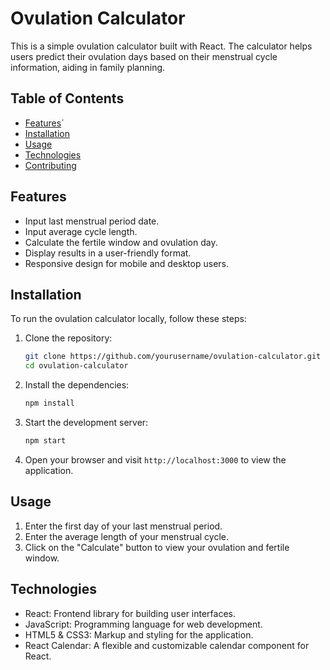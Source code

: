 # Ovulation Calculator 
This is a simple ovulation calculator built with React. The calculator helps users predict their ovulation days based on their menstrual cycle information, aiding in family planning.

## Table of Contents

- [Features](#features)´
- [Installation](#installation)
- [Usage](#usage)
- [Technologies](#technologies)
- [Contributing](#contributing)

## Features

- Input last menstrual period date.
- Input average cycle length.
- Calculate the fertile window and ovulation day.
- Display results in a user-friendly format.
- Responsive design for mobile and desktop users.

## Installation

To run the ovulation calculator locally, follow these steps:

1. Clone the repository:

    ```bash
    git clone https://github.com/yourusername/ovulation-calculator.git
    cd ovulation-calculator
    ```

2. Install the dependencies:

    ```bash
    npm install
    ```

3. Start the development server:

    ```bash
    npm start
    ```

4. Open your browser and visit `http://localhost:3000` to view the application.

## Usage

1. Enter the first day of your last menstrual period.
2. Enter the average length of your menstrual cycle.
3. Click on the "Calculate" button to view your ovulation and fertile window.

## Technologies

- React: Frontend library for building user interfaces.
- JavaScript: Programming language for web development.
- HTML5 & CSS3: Markup and styling for the application.
- React Calendar: A flexible and customizable calendar component for React.
